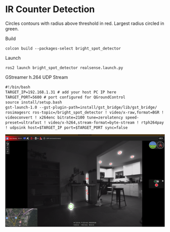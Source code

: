 # IR Counter Detection
Circles contours with radius above threshold in red. Largest radius circled in green.

Build
```
colcon build --packages-select bright_spot_detector
```
Launch
```
ros2 launch bright_spot_detector realsense.launch.py
```

GStreamer h.264 UDP Stream
```
#!/bin/bash
TARGET_IP=192.168.1.31 # add your host PC IP here
TARGET_PORT=5600 # port configured for QGroundControl
source install/setup.bash
gst-launch-1.0 --gst-plugin-path=install/gst_bridge/lib/gst_bridge/ rosimagesrc ros-topic=/bright_spot_detector ! video/x-raw,format=BGR ! videoconvert ! x264enc bitrate=2100 tune=zerolatency speed-preset=ultrafast ! video/x-h264,stream-format=byte-stream ! rtph264pay ! udpsink host=$TARGET_IP port=$TARGET_PORT sync=false

```

![image](resources/example.png)
